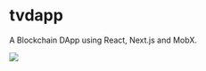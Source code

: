 # tvdapp
A Blockchain DApp using React, Next.js and MobX.

<img src="blob:https://medium.com/65003c20-680d-40b9-8d52-a30d98408547"/>
